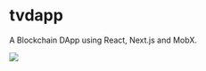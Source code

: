 # tvdapp
A Blockchain DApp using React, Next.js and MobX.

<img src="blob:https://medium.com/65003c20-680d-40b9-8d52-a30d98408547"/>
